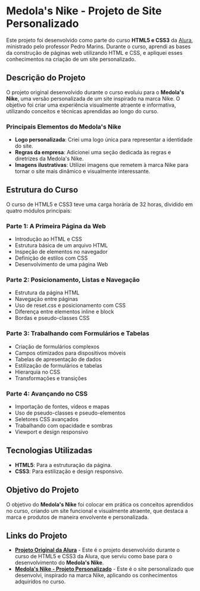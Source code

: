 # **Medola's Nike - Projeto de Site Personalizado**

Este projeto foi desenvolvido como parte do curso **HTML5 e CSS3** da [Alura](https://www.alura.com.br/), ministrado pelo professor Pedro Marins. Durante o curso, aprendi as bases da construção de páginas web utilizando HTML e CSS, e apliquei esses conhecimentos na criação de um site personalizado.

## **Descrição do Projeto**

O projeto original desenvolvido durante o curso evoluiu para o **Medola's Nike**, uma versão personalizada de um site inspirado na marca Nike. O objetivo foi criar uma experiência visualmente atraente e informativa, utilizando conceitos e técnicas aprendidas ao longo do curso.

### **Principais Elementos do Medola's Nike**
- **Logo personalizada**: Criei uma logo única para representar a identidade do site.
- **Regras da empresa**: Adicionei uma seção dedicada às regras e diretrizes da Medola's Nike.
- **Imagens ilustrativas**: Utilizei imagens que remetem à marca Nike para tornar o site mais dinâmico e visualmente interessante.

## **Estrutura do Curso**

O curso de HTML5 e CSS3 teve uma carga horária de 32 horas, dividido em quatro módulos principais:

### **Parte 1: A Primeira Página da Web**
- Introdução ao HTML e CSS
- Estrutura básica de um arquivo HTML
- Inspeção de elementos no navegador
- Definição de estilos com CSS
- Desenvolvimento de uma página Web

### **Parte 2: Posicionamento, Listas e Navegação**
- Estrutura da página HTML
- Navegação entre páginas
- Uso de reset.css e posicionamento com CSS
- Diferença entre elementos inline e block
- Bordas e pseudo-classes CSS

### **Parte 3: Trabalhando com Formulários e Tabelas**
- Criação de formulários complexos
- Campos otimizados para dispositivos móveis
- Tabelas de apresentação de dados
- Estilização de formulários e tabelas
- Hierarquia no CSS
- Transformações e transições

### **Parte 4: Avançando no CSS**
- Importação de fontes, vídeos e mapas
- Uso de pseudo-classes e pseudo-elementos
- Seletores CSS avançados
- Trabalhando com opacidade e sombras
- Viewport e design responsivo

## **Tecnologias Utilizadas**
- **HTML5**: Para a estruturação da página.
- **CSS3**: Para estilização e design responsivo.

## **Objetivo do Projeto**

O objetivo do **Medola's Nike** foi colocar em prática os conceitos aprendidos no curso, criando um site funcional e visualmente atraente, que destaca a marca e produtos de maneira envolvente e personalizada.

## **Links do Projeto**

- [**Projeto Original da Alura**](https://felipemedola.github.io/alura_barbeariaalura/) - Este é o projeto desenvolvido durante o curso de HTML5 e CSS3 da Alura, que serviu como base para o desenvolvimento do **Medola's Nike**.
- [**Medola's Nike - Projeto Personalizado**](https://felipemedola.github.io/personal_medolas-nike-site/) - Este é o site personalizado que desenvolvi, inspirado na marca Nike, aplicando os conhecimentos adquiridos no curso.
